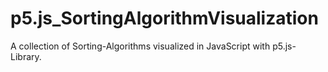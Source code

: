 # p5.js_SortingAlgorithmVisualization
A collection of Sorting-Algorithms visualized in JavaScript with p5.js-Library.

